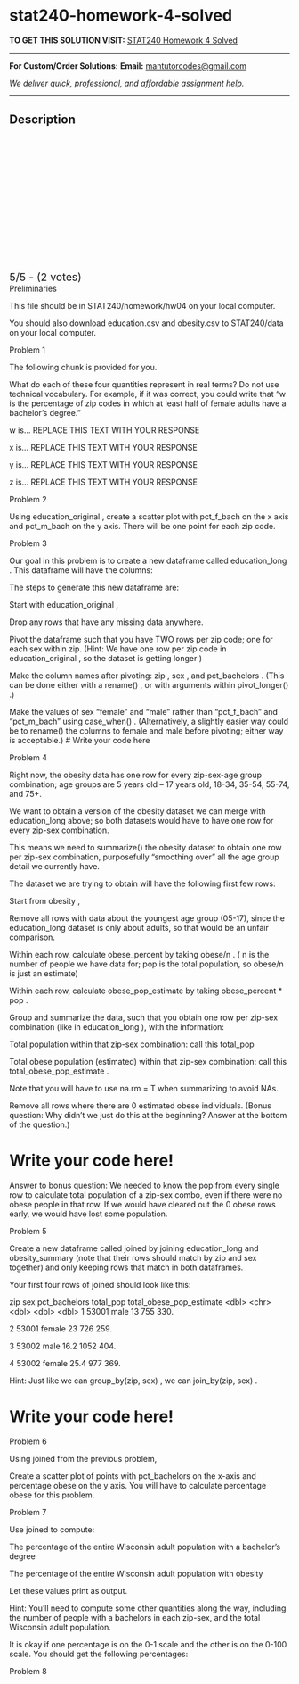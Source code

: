 # stat240-homework-4-solved
**TO GET THIS SOLUTION VISIT:** [STAT240 Homework 4 Solved](https://mantutor.com/product/stat240-homework-4-solved/)


---

**For Custom/Order Solutions:** **Email:** mantutorcodes@gmail.com  

*We deliver quick, professional, and affordable assignment help.*

---

<h2>Description</h2>



<div class="kk-star-ratings kksr-auto kksr-align-center kksr-valign-top" data-payload="{&quot;align&quot;:&quot;center&quot;,&quot;id&quot;:&quot;113595&quot;,&quot;slug&quot;:&quot;default&quot;,&quot;valign&quot;:&quot;top&quot;,&quot;ignore&quot;:&quot;&quot;,&quot;reference&quot;:&quot;auto&quot;,&quot;class&quot;:&quot;&quot;,&quot;count&quot;:&quot;2&quot;,&quot;legendonly&quot;:&quot;&quot;,&quot;readonly&quot;:&quot;&quot;,&quot;score&quot;:&quot;5&quot;,&quot;starsonly&quot;:&quot;&quot;,&quot;best&quot;:&quot;5&quot;,&quot;gap&quot;:&quot;4&quot;,&quot;greet&quot;:&quot;Rate this product&quot;,&quot;legend&quot;:&quot;5\/5 - (2 votes)&quot;,&quot;size&quot;:&quot;24&quot;,&quot;title&quot;:&quot;STAT240  Homework 4 Solved&quot;,&quot;width&quot;:&quot;138&quot;,&quot;_legend&quot;:&quot;{score}\/{best} - ({count} {votes})&quot;,&quot;font_factor&quot;:&quot;1.25&quot;}">

<div class="kksr-stars">

<div class="kksr-stars-inactive">
            <div class="kksr-star" data-star="1" style="padding-right: 4px">


<div class="kksr-icon" style="width: 24px; height: 24px;"></div>
        </div>
            <div class="kksr-star" data-star="2" style="padding-right: 4px">


<div class="kksr-icon" style="width: 24px; height: 24px;"></div>
        </div>
            <div class="kksr-star" data-star="3" style="padding-right: 4px">


<div class="kksr-icon" style="width: 24px; height: 24px;"></div>
        </div>
            <div class="kksr-star" data-star="4" style="padding-right: 4px">


<div class="kksr-icon" style="width: 24px; height: 24px;"></div>
        </div>
            <div class="kksr-star" data-star="5" style="padding-right: 4px">


<div class="kksr-icon" style="width: 24px; height: 24px;"></div>
        </div>
    </div>

<div class="kksr-stars-active" style="width: 138px;">
            <div class="kksr-star" style="padding-right: 4px">


<div class="kksr-icon" style="width: 24px; height: 24px;"></div>
        </div>
            <div class="kksr-star" style="padding-right: 4px">


<div class="kksr-icon" style="width: 24px; height: 24px;"></div>
        </div>
            <div class="kksr-star" style="padding-right: 4px">


<div class="kksr-icon" style="width: 24px; height: 24px;"></div>
        </div>
            <div class="kksr-star" style="padding-right: 4px">


<div class="kksr-icon" style="width: 24px; height: 24px;"></div>
        </div>
            <div class="kksr-star" style="padding-right: 4px">


<div class="kksr-icon" style="width: 24px; height: 24px;"></div>
        </div>
    </div>
</div>


<div class="kksr-legend" style="font-size: 19.2px;">
            5/5 - (2 votes)    </div>
    </div>
Preliminaries

This file should be in STAT240/homework/hw04 on your local computer.

You should also download education.csv and obesity.csv to STAT240/data on your local computer.

Problem 1

The following chunk is provided for you.

What do each of these four quantities represent in real terms? Do not use technical vocabulary. For example, if it was correct, you could write that “w is the percentage of zip codes in which at least half of female adults have a bachelor’s degree.”

w is… REPLACE THIS TEXT WITH YOUR RESPONSE

x is… REPLACE THIS TEXT WITH YOUR RESPONSE

y is… REPLACE THIS TEXT WITH YOUR RESPONSE

z is… REPLACE THIS TEXT WITH YOUR RESPONSE

Problem 2

Using education_original , create a scatter plot with pct_f_bach on the x axis and pct_m_bach on the y axis. There will be one point for each zip code.

Problem 3

Our goal in this problem is to create a new dataframe called education_long . This dataframe will have the columns:

The steps to generate this new dataframe are:

Start with education_original ,

Drop any rows that have any missing data anywhere.

Pivot the dataframe such that you have TWO rows per zip code; one for each sex within zip. (Hint: We have one row per zip code in education_original , so the dataset is getting longer )

Make the column names after pivoting: zip , sex , and pct_bachelors . (This can be done either with a rename() , or with arguments within pivot_longer() .)

Make the values of sex “female” and “male” rather than “pct_f_bach” and “pct_m_bach” using case_when() . (Alternatively, a slightly easier way could be to rename() the columns to female and male before pivoting; either way is acceptable.) # Write your code here

Problem 4

Right now, the obesity data has one row for every zip-sex-age group combination; age groups are 5 years old – 17 years old, 18-34, 35-54, 55-74, and 75+.

We want to obtain a version of the obesity dataset we can merge with education_long above; so both datasets would have to have one row for every zip-sex combination.

This means we need to summarize() the obesity dataset to obtain one row per zip-sex combination, purposefully “smoothing over” all the age group detail we currently have.

The dataset we are trying to obtain will have the following first few rows:

Start from obesity ,

Remove all rows with data about the youngest age group (05-17), since the education_long dataset is only about adults, so that would be an unfair comparison.

Within each row, calculate obese_percent by taking obese/n . ( n is the number of people we have data for; pop is the total population, so obese/n is just an estimate)

Within each row, calculate obese_pop_estimate by taking obese_percent * pop .

Group and summarize the data, such that you obtain one row per zip-sex combination (like in education_long ), with the information:

Total population within that zip-sex combination: call this total_pop

Total obese population (estimated) within that zip-sex combination: call this total_obese_pop_estimate .

Note that you will have to use na.rm = T when summarizing to avoid NAs.

Remove all rows where there are 0 estimated obese individuals. (Bonus question: Why didn’t we just do this at the beginning? Answer at the bottom of the question.)

# Write your code here!

Answer to bonus question: We needed to know the pop from every single row to calculate total population of a zip-sex combo, even if there were no obese people in that row. If we would have cleared out the 0 obese rows early, we would have lost some population.

Problem 5

Create a new dataframe called joined by joining education_long and obesity_summary (note that their rows should match by zip and sex together) and only keeping rows that match in both dataframes.

Your first four rows of joined should look like this:

zip sex pct_bachelors total_pop total_obese_pop_estimate &lt;dbl&gt; &lt;chr&gt; &lt;dbl&gt; &lt;dbl&gt; &lt;dbl&gt; 1 53001 male 13 755 330.

2 53001 female 23 726 259.

3 53002 male 16.2 1052 404.

4 53002 female 25.4 977 369.

Hint: Just like we can group_by(zip, sex) , we can join_by(zip, sex) .

# Write your code here!

Problem 6

Using joined from the previous problem,

Create a scatter plot of points with pct_bachelors on the x-axis and percentage obese on the y axis. You will have to calculate percentage obese for this problem.

Problem 7

Use joined to compute:

The percentage of the entire Wisconsin adult population with a bachelor’s degree

The percentage of the entire Wisconsin adult population with obesity

Let these values print as output.

Hint: You’ll need to compute some other quantities along the way, including the number of people with a bachelors in each zip-sex, and the total Wisconsin adult population.

It is okay if one percentage is on the 0-1 scale and the other is on the 0-100 scale. You should get the following percentages:

Problem 8
